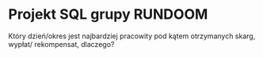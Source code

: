 # Projekt SQL grupy RUNDOOM

Który dzień/okres jest najbardziej pracowity
pod kątem otrzymanych skarg, wypłat/
rekompensat, dlaczego?